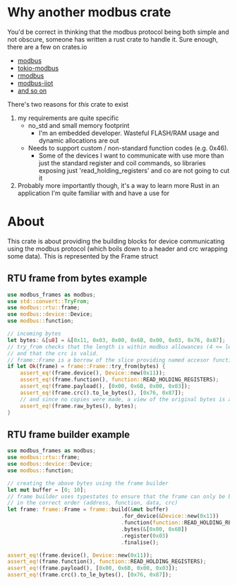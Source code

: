 # Why another modbus crate
You'd be correct in thinking that the modbus protocol being both simple and not obscure, someone has written a rust crate to handle it. Sure enough, there are a few on crates.io
- [modbus](https://docs.rs/modbus/modbus/)
- [tokio-modbus](https://crates.io/crates/tokio-modbus)
- [rmodbus](https://crates.io/crates/rmodbus)
- [modbus-iiot](https://crates.io/crates/modbus-iiot)
- [and so on](https://crates.io/search?q=modbus&sort=relevance)

There's two reasons for *this* crate to exist

1) my requirements are quite specific
   - no_std and small memory footprint
     - I'm an embedded developer. Wasteful FLASH/RAM usage and dynamic allocations are out
   - Needs to support custom / non-standard function codes (e.g. 0x46).
     - Some of the devices I want to communicate with use more than just the standard register and coil commands, so libraries exposing just 'read_holding_registers' and co are not going to cut it
2) Probably more importantly though, it's a way to learn more Rust in an application I'm quite familiar with and have a use for

# About
This crate is about providing the building blocks for device communicating using the modbus protocol (which boils down to a header and crc wrapping some data). This is represented by the Frame struct

## RTU frame from bytes example
```rust
use modbus_frames as modbus;
use std::convert::TryFrom;
use modbus::rtu::frame;
use modbus::device::Device;
use modbus::function;

// incoming bytes
let bytes: &[u8] = &[0x11, 0x03, 0x00, 0x6B, 0x00, 0x03, 0x76, 0x87];
// try_from checks that the length is within modbus allowances (4 <= len <= 255)
// and that the crc is valid.
// frame::Frame is a borrow of the slice providing named accesor functions  for the bytes within
if let Ok(frame) = frame::Frame::try_from(bytes) {
    assert_eq!(frame.device(), Device::new(0x11));
    assert_eq!(frame.function(), function::READ_HOLDING_REGISTERS);
    assert_eq!(frame.payload(), [0x00, 0x6B, 0x00, 0x03]);
    assert_eq!(frame.crc().to_le_bytes(), [0x76, 0x87]);
    // and since no copies were made, a view of the original bytes is available
    assert_eq!(frame.raw_bytes(), bytes);
}
```

## RTU frame builder example
```rust
use modbus_frames as modbus;
use modbus::rtu::frame;
use modbus::device::Device;
use modbus::function;

// creating the above bytes using the frame builder
let mut buffer = [0; 10];
// frame builder uses typestates to ensure that the frame can only be built
// in the correct order (address, function, data, crc)
let frame: frame::Frame = frame::build(&mut buffer)
                                    .for_device(&Device::new(0x11))
                                    .function(function::READ_HOLDING_REGISTERS)
                                    .bytes(&[0x00, 0x6B])
                                    .register(0x03)
                                    .finalise();

assert_eq!(frame.device(), Device::new(0x11));
assert_eq!(frame.function(), function::READ_HOLDING_REGISTERS);
assert_eq!(frame.payload(), [0x00, 0x6B, 0x00, 0x03]);
assert_eq!(frame.crc().to_le_bytes(), [0x76, 0x87]);
```